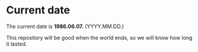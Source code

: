 # Current date

The current date is **1986.06.07.** (YYYY.MM.DD.)

This repository will be good when the world ends, so we will know how long it lasted.